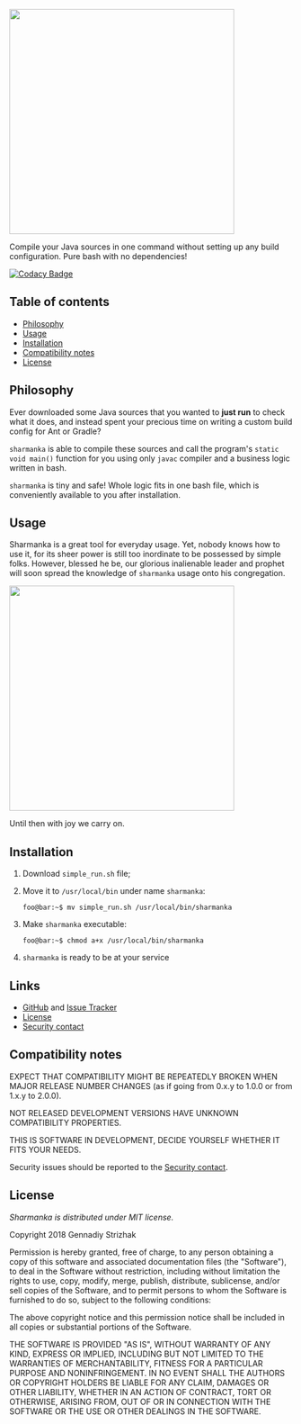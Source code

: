<a href="https://github.com/strgen/sharmanka"><img src="https://github.com/strgen/sharmanka/raw/master/docs/assets/sharmanka-logo.jpg" width="400" ></a>

Compile your Java sources in one command without setting up any build configuration. Pure bash with no dependencies!

[![Codacy Badge](https://api.codacy.com/project/badge/Grade/1fdd45572c0343f5976764c5efc89da2)](https://www.codacy.com/app/vagiz.d/sharmanka?utm_source=github.com&amp;utm_medium=referral&amp;utm_content=strgen/sharmanka&amp;utm_campaign=Badge_Grade)

## Table of contents
* [Philosophy](#philosophy)
* [Usage](#usage)
* [Installation](#installation)
* [Compatibility notes](#compatibility-notes)
* [License](#license)

## Philosophy
Ever downloaded some Java sources that you wanted to **just run** to check what it does, and instead spent your precious time on writing a custom build config for Ant or Gradle?

`sharmanka` is able to compile these sources and call the program's `static void main()` function for you using only `javac` compiler and a business logic written in bash.

`sharmanka` is tiny and safe! Whole logic fits in one bash file, which is conveniently available to you after installation.

## Usage
Sharmanka is a great tool for everyday usage. Yet, nobody knows how to use it, for its sheer power is still too inordinate to be possessed by simple folks. However, blessed he be, our glorious inalienable leader and prophet will soon spread the knowledge of `sharmanka` usage onto his congregation.

<img src="https://image.ibb.co/no94nx/no_pisek.jpg" width="400">

Until then with joy we carry on.

## Installation
1. Download `simple_run.sh` file;
2. Move it to `/usr/local/bin` under name `sharmanka`:

   ```console
   foo@bar:~$ mv simple_run.sh /usr/local/bin/sharmanka
   ```

3. Make `sharmanka` executable:

   ```console
   foo@bar:~$ chmod a+x /usr/local/bin/sharmanka
   ```

4. `sharmanka` is ready to be at your service

## Links
* [GitHub][github] and [Issue Tracker][issue-tracker]
* [License](#license)
* [Security contact][strgen]

## Compatibility notes
EXPECT THAT COMPATIBILITY MIGHT BE REPEATEDLY BROKEN WHEN MAJOR RELEASE NUMBER CHANGES (as if going from 0.x.y to 1.0.0 or from 1.x.y to 2.0.0).

NOT RELEASED DEVELOPMENT VERSIONS HAVE UNKNOWN COMPATIBILITY PROPERTIES.

THIS IS SOFTWARE IN DEVELOPMENT, DECIDE YOURSELF WHETHER IT FITS YOUR NEEDS.

Security issues should be reported to the [Security contact][strgen].

## License
*Sharmanka is distributed under MIT license.*

Copyright 2018 Gennadiy Strizhak

Permission is hereby granted, free of charge, to any person obtaining a copy of this software and associated documentation files (the "Software"), to deal in the Software without restriction, including without limitation the rights to use, copy, modify, merge, publish, distribute, sublicense, and/or sell copies of the Software, and to permit persons to whom the Software is furnished to do so, subject to the following conditions:

The above copyright notice and this permission notice shall be included in all copies or substantial portions of the Software.

THE SOFTWARE IS PROVIDED "AS IS", WITHOUT WARRANTY OF ANY KIND, EXPRESS OR IMPLIED, INCLUDING BUT NOT LIMITED TO THE WARRANTIES OF MERCHANTABILITY, FITNESS FOR A PARTICULAR PURPOSE AND NONINFRINGEMENT. IN NO EVENT SHALL THE AUTHORS OR COPYRIGHT HOLDERS BE LIABLE FOR ANY CLAIM, DAMAGES OR OTHER LIABILITY, WHETHER IN AN ACTION OF CONTRACT, TORT OR OTHERWISE, ARISING FROM, OUT OF OR IN CONNECTION WITH THE SOFTWARE OR THE USE OR OTHER DEALINGS IN THE SOFTWARE.

[github]: (https://github.com/strgen/sharmanka)
[issue-tracker]: (https://github.com/strgen/sharmanka/issues)
[strgen]: (https://github.com/strgen)